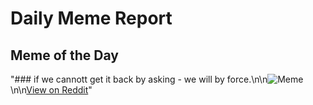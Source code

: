# Daily Meme Report

## Meme of the Day
"### if we cannott get it back by asking - we will by force.\n\n![Meme](https://i.redd.it/kcajv82ffd6e1.png)\n\n[View on Reddit](https://redd.it/1hcfyyt)"

